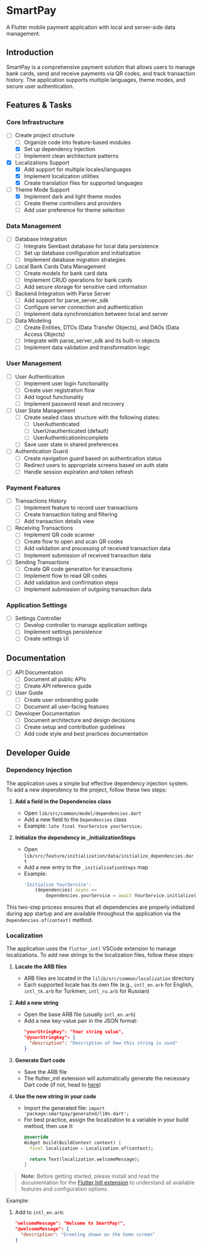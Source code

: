 # SmartPay

A Flutter mobile payment application with local and server-side data management.

## Introduction

SmartPay is a comprehensive payment solution that allows users to manage bank cards, send and receive payments via QR codes, and track transaction history. The application supports multiple languages, theme modes, and secure user authentication.

## Features & Tasks

### Core Infrastructure

- [ ] Create project structure
  - [ ] Organize code into feature-based modules
  - [X] Set up dependency injection
  - [ ] Implement clean architecture patterns

- [X] Localizations Support
  - [X] Add support for multiple locales/languages
  - [X] Implement localization utilities
  - [X] Create translation files for supported languages

- [ ] Theme Mode Support
  - [X] Implement dark and light theme modes
  - [ ] Create theme controllers and providers
  - [ ] Add user preference for theme selection

### Data Management

- [ ] Database Integration
  - [ ] Integrate Sembast database for local data persistence
  - [ ] Set up database configuration and initialization
  - [ ] Implement database migration strategies

- [ ] Local Bank Cards Data Management
  - [ ] Create models for bank card data
  - [ ] Implement CRUD operations for bank cards
  - [ ] Add secure storage for sensitive card information

- [ ] Backend Integration with Parse Server
  - [ ] Add support for parse_server_sdk
  - [ ] Configure server connection and authentication
  - [ ] Implement data synchronization between local and server

- [ ] Data Modeling
  - [ ] Create Entities, DTOs (Data Transfer Objects), and DAOs (Data Access Objects)
  - [ ] Integrate with parse_server_sdk and its built-in objects
  - [ ] Implement data validation and transformation logic

### User Management

- [ ] User Authentication
  - [ ] Implement user login functionality
  - [ ] Create user registration flow
  - [ ] Add logout functionality
  - [ ] Implement password reset and recovery

- [ ] User State Management
  - [ ] Create sealed class structure with the following states:
    - [ ] UserAuthenticated
    - [ ] UserUnauthenticated (default)
    - [ ] UserAuthenticationIncomplete
  - [ ] Save user state in shared preferences

- [ ] Authentication Guard
  - [ ] Create navigation guard based on authentication status
  - [ ] Redirect users to appropriate screens based on auth state
  - [ ] Handle session expiration and token refresh

### Payment Features

- [ ] Transactions History
  - [ ] Implement feature to record user transactions
  - [ ] Create transaction listing and filtering
  - [ ] Add transaction details view

- [ ] Receiving Transactions
  - [ ] Implement QR code scanner
  - [ ] Create flow to open and scan QR codes
  - [ ] Add validation and processing of received transaction data
  - [ ] Implement submission of received transaction data

- [ ] Sending Transactions
  - [ ] Create QR code generation for transactions
  - [ ] Implement flow to read QR codes
  - [ ] Add validation and confirmation steps
  - [ ] Implement submission of outgoing transaction data

### Application Settings

- [ ] Settings Controller
  - [ ] Develop controller to manage application settings
  - [ ] Implement settings persistence
  - [ ] Create settings UI

## Documentation

- [ ] API Documentation
  - [ ] Document all public APIs
  - [ ] Create API reference guide

- [ ] User Guide
  - [ ] Create user onboarding guide
  - [ ] Document all user-facing features

- [ ] Developer Documentation
  - [ ] Document architecture and design decisions
  - [ ] Create setup and contribution guidelines
  - [ ] Add code style and best practices documentation

## Developer Guide

### Dependency Injection

The application uses a simple but effective dependency injection system. To add a new dependency to the project, follow these two steps:

1. **Add a field in the Dependencies class**
   - Open `lib/src/common/model/dependencies.dart`
   - Add a new field to the `Dependencies` class
   - Example: `late final YourService yourService;`

2. **Initialize the dependency in _initializationSteps**
   - Open `lib/src/feature/initialization/data/initialize_dependencies.dart`
   - Add a new entry to the `_initializationSteps` map
   - Example:
     ```dart
     'Initialize YourService':
         (dependencies) async =>
             dependencies.yourService = await YourService.initialize(),
     ```

This two-step process ensures that all dependencies are properly initialized during app startup and are available throughout the application via the `Dependencies.of(context)` method.


### Localization

The application uses the `flutter_intl` VSCode extension to manage localizations. To add new strings to the localization files, follow these steps:

1. **Locate the ARB files**
   - ARB files are located in the `lilib/src/common/localization` directory
   - Each supported locale has its own file (e.g., `intl_en.arb` for English, `intl_tk.arb` for Turkmen, `intl_ru.arb` for Russian)

2. **Add a new string**
   - Open the base ARB file (usually `intl_en.arb`)
   - Add a new key-value pair in the JSON format:
     ```json
     "yourStringKey": "Your string value",
     "@yourStringKey": {
       "description": "Description of how this string is used"
     }
     ```

3. **Generate Dart code**
   - Save the ARB file
   - The flutter_intl extension will automatically generate the necessary Dart code (if not, head to [here](https://marketplace.visualstudio.com/items?itemName=localizely.flutter-intl))

4. **Use the new string in your code**
   - Import the generated file: `import 'package:smartpay/generated/l10n.dart';`
   - For best practice, assign the localization to a variable in your build method, then use it:
     ```dart
     @override
     Widget build(BuildContext context) {
       final localization = Localization.of(context);

       return Text(localization.welcomeMessage);
     }
     ```

> **Note:** Before getting started, please install and read the documentation for the [Flutter Intl extension](https://marketplace.visualstudio.com/items?itemName=localizely.flutter-intl) to understand all available features and configuration options.

Example:

1. Add to `intl_en.arb`:
   ```json
   "welcomeMessage": "Welcome to SmartPay!",
   "@welcomeMessage": {
     "description": "Greeting shown on the home screen"
   }
